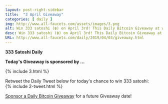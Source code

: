 ```yaml
---
layout: post-right-sidebar
title:  "3 April Giveaway"
categories: [ daily ]
img: http://www.all-faucets.com/assets/images/3.png
alt: Win 333 satoshi (฿) on April 3rd! This Daily Bitcoin Giveaway at www.all-faucets.com is sponsored by A-ADS - Privacy-focused bitcoin-based advertising network.
desc: Win 333 satoshi (฿) on April 3rd! This Daily Bitcoin Giveaway at www.all-faucets.com is sponsored by A-ADS - Privacy-focused bitcoin-based advertising network.
URL: http://www.all-faucets.com/daily/2019/04/03/giveaway.html
---
```

**333 Satoshi Daily**

<b>Today's Giveaway is sponsored by ...</b>

{% include  3.html %}


Retweet the Daily Tweet below for today's chance to win 333 satoshi:<br>
{% include  2-tweet.html %}

<a href="http://www.all-faucets.com/daily/2019/03/29/giveaway-sponsorship.html">Sponsor a Daily Bitcoin Giveaway</a> for a future Giveaway date!
